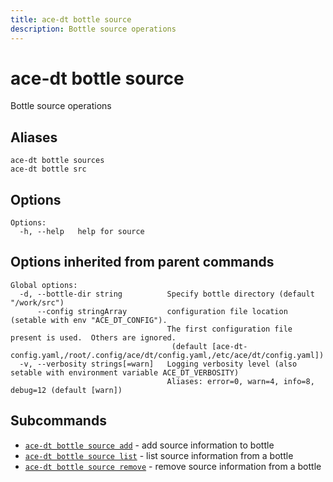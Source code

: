 ```yaml
---
title: ace-dt bottle source
description: Bottle source operations
---
```


<!--
This documentation is auto generated by a script.
Please do not edit this file directly.
-->

<!-- markdownlint-disable-next-line single-title -->
# ace-dt bottle source

Bottle source operations

## Aliases

```plaintext
ace-dt bottle sources
ace-dt bottle src
```

## Options

```plaintext
Options:
  -h, --help   help for source
```

## Options inherited from parent commands

```plaintext
Global options:
  -d, --bottle-dir string          Specify bottle directory (default "/work/src")
      --config stringArray         configuration file location (setable with env "ACE_DT_CONFIG").
                                   The first configuration file present is used.  Others are ignored.
                                    (default [ace-dt-config.yaml,/root/.config/ace/dt/config.yaml,/etc/ace/dt/config.yaml])
  -v, --verbosity strings[=warn]   Logging verbosity level (also setable with environment variable ACE_DT_VERBOSITY)
                                   Aliases: error=0, warn=4, info=8, debug=12 (default [warn])
```

## Subcommands

- [`ace-dt bottle source add`](add.md) - add source information to bottle
- [`ace-dt bottle source list`](list.md) - list source information from a bottle
- [`ace-dt bottle source remove`](remove.md) - remove source information from a bottle
